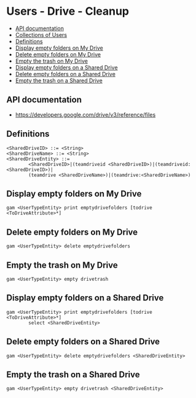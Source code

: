 # Users - Drive - Cleanup
- [API documentation](#api-documentation)
- [Collections of Users](Collections-of-Users)
- [Definitions](#definitions)
- [Display empty folders on My Drive](#display-empty-folders-on-my-drive)
- [Delete empty folders on My Drive](#delete-empty-folders-on-my-drive)
- [Empty the trash on My Drive](#empty-the-trash-on-my-drive)
- [Display empty folders on a Shared Drive](#display-empty-folders-on-a-shared-drive)
- [Delete empty folders on a Shared Drive](#delete-empty-folders-on-a-shared-drive)
- [Empty the trash on a Shared Drive](#empty-the-trash-on-a-shared-drive)

## API documentation
* https://developers.google.com/drive/v3/reference/files

## Definitions
```
<SharedDriveID> ::= <String>
<SharedDriveName> ::= <String>
<SharedDriveEntity> ::=
        <SharedDriveID>|(teamdriveid <SharedDriveID>)|(teamdriveid:<SharedDriveID>)|
        (teamdrive <SharedDriveName>)|(teamdrive:<SharedDriveName>)
```
## Display empty folders on My Drive
```
gam <UserTypeEntity> print emptydrivefolders [todrive <ToDriveAttribute>*]
```
## Delete empty folders on My Drive
```
gam <UserTypeEntity> delete emptydrivefolders
```
## Empty the trash on My Drive
```
gam <UserTypeEntity> empty drivetrash
```
## Display empty folders on a Shared Drive
```
gam <UserTypeEntity> print emptydrivefolders [todrive <ToDriveAttribute>*]
        select <SharedDriveEntity>
```
## Delete empty folders on a Shared Drive
```
gam <UserTypeEntity> delete emptydrivefolders <SharedDriveEntity>
```
## Empty the trash on a Shared Drive
```
gam <UserTypeEntity> empty drivetrash <SharedDriveEntity>
```

